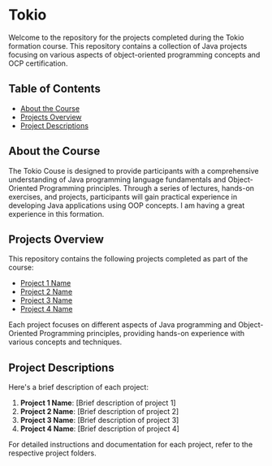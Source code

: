 # Tokio

Welcome to the repository for the projects completed during the Tokio formation course. This repository contains a collection of Java projects focusing on various aspects of object-oriented programming concepts and OCP certification.

## Table of Contents

- [About the Course](#about-the-course)
- [Projects Overview](#projects-overview)
- [Project Descriptions](#project-descriptions)

## About the Course

The Tokio Couse is designed to provide participants with a comprehensive understanding of Java programming language fundamentals and Object-Oriented Programming principles. Through a series of lectures, hands-on exercises, and projects, participants will gain practical experience in developing Java applications using OOP concepts. I am having a great experience in this formation.

## Projects Overview

This repository contains the following projects completed as part of the course:

- [Project 1 Name](#project-1-name)
- [Project 2 Name](#project-2-name)
- [Project 3 Name](#project-3-name)
- [Project 4 Name](#project-4-name)

Each project focuses on different aspects of Java programming and Object-Oriented Programming principles, providing hands-on experience with various concepts and techniques.

## Project Descriptions

Here's a brief description of each project:

1. **Project 1 Name**: [Brief description of project 1]
2. **Project 2 Name**: [Brief description of project 2]
3. **Project 3 Name**: [Brief description of project 3]
4. **Project 4 Name**: [Brief description of project 4]

For detailed instructions and documentation for each project, refer to the respective project folders.

